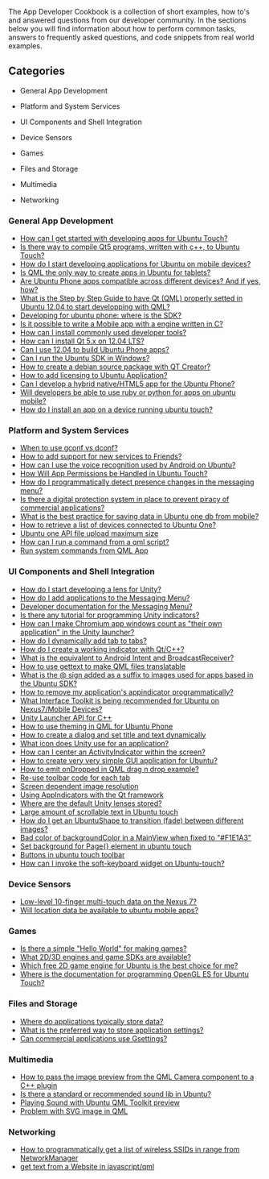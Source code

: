 





The App Developer Cookbook is a collection of short examples, how to's and
answered questions from our developer community. In the sections below you
will find information about how to perform common tasks, answers to frequently
asked questions, and code snippets from real world examples.

## Categories

  * General App Development
  * Platform and System Services
  * UI Components and Shell Integration
  * Device Sensors

  * Games
  * Files and Storage
  * Multimedia
  * Networking





### General App Development

  * [How can I get started with developing apps for Ubuntu Touch?](http://askubuntu.com/questions/239490/how-can-i-get-started-with-developing-apps-for-ubuntu-touch)
  * [Is there way to compile Qt5 programs, written with c++, to Ubuntu Touch?](http://askubuntu.com/questions/260185/is-there-way-to-compile-qt5-programs-written-with-c-to-ubuntu-touch)
  * [How do I start developing applications for Ubuntu on mobile devices?](http://askubuntu.com/questions/235441/how-do-i-start-developing-applications-for-ubuntu-on-mobile-devices)
  * [Is QML the only way to create apps in Ubuntu for tablets?](http://askubuntu.com/questions/258322/is-qml-the-only-way-to-create-apps-in-ubuntu-for-tablets)
  * [Are Ubuntu Phone apps compatible across different devices? And if yes, how?](http://askubuntu.com/questions/305702/are-ubuntu-phone-apps-compatible-across-different-devices-and-if-yes-how)
  * [What is the Step by Step Guide to have Qt (QML) properly setted in Ubuntu 12.04 to start developping with QML?](http://askubuntu.com/questions/244233/what-is-the-step-by-step-guide-to-have-qt-qml-properly-setted-in-ubuntu-12-04)
  * [Developing for ubuntu phone: where is the SDK?](http://askubuntu.com/questions/235789/developing-for-ubuntu-phone-where-is-the-sdk)
  * [Is it possible to write a Mobile app with a engine written in C?](http://askubuntu.com/questions/258293/is-it-possible-to-write-a-mobile-app-with-a-engine-written-in-c)
  * [How can I install commonly used developer tools?](http://askubuntu.com/questions/24197/how-can-i-install-commonly-used-developer-tools)
  * [How can I install Qt 5.x on 12.04 LTS?](http://askubuntu.com/questions/279421/how-can-i-install-qt-5-x-on-12-04-lts)
  * [Can I use 12.04 to build Ubuntu Phone apps?](http://askubuntu.com/questions/259107/can-i-use-12-04-to-build-ubuntu-phone-apps)
  * [Can I run the Ubuntu SDK in Windows?](http://askubuntu.com/questions/257742/can-i-run-the-ubuntu-sdk-in-windows)
  * [How to create a debian source package with QT Creator?](http://askubuntu.com/questions/63158/how-to-create-a-debian-source-package-with-qt-creator)
  * [How to add licensing to Ubuntu Application?](http://askubuntu.com/questions/247388/how-to-add-licensing-to-ubuntu-application)
  * [Can I develop a hybrid native/HTML5 app for the Ubuntu Phone?](http://askubuntu.com/questions/266260/can-i-develop-a-hybrid-native-html5-app-for-the-ubuntu-phone)
  * [Will developers be able to use ruby or python for apps on ubuntu mobile?](http://askubuntu.com/questions/258343/will-developers-be-able-to-use-ruby-or-python-for-apps-on-ubuntu-mobile)
  * [How do I install an app on a device running ubuntu touch?](http://askubuntu.com/questions/270832/how-do-i-install-an-app-on-a-device-running-ubuntu-touch)





### Platform and System Services

  * [When to use gconf vs dconf?](http://askubuntu.com/questions/91403/when-to-use-gconf-vs-dconf)
  * [How to add support for new services to Friends?](http://askubuntu.com/questions/279971/how-to-add-support-for-new-services-to-friends)
  * [How can I use the voice recognition used by Android on Ubuntu?](http://askubuntu.com/questions/190458/how-can-i-use-the-voice-recognition-used-by-android-on-ubuntu)
  * [How Will App Permissions be Handled in Ubuntu Touch?](http://askubuntu.com/questions/270902/how-will-app-permissions-be-handled-in-ubuntu-touch)
  * [How do I programmatically detect presence changes in the messaging menu?](http://askubuntu.com/questions/174361/how-do-i-programmatically-detect-presence-changes-in-the-messaging-menu)
  * [Is there a digital protection system in place to prevent piracy of commercial applications?](http://askubuntu.com/questions/112632/is-there-a-digital-protection-system-in-place-to-prevent-piracy-of-commercial-ap)
  * [What is the best practice for saving data in Ubuntu one db from mobile?](http://askubuntu.com/questions/235613/what-is-the-best-practice-for-saving-data-in-ubuntu-one-db-from-mobile)
  * [How to retrieve a list of devices connected to Ubuntu One?](http://askubuntu.com/questions/160764/how-to-retrieve-a-list-of-devices-connected-to-ubuntu-one)
  * [Ubuntu one API file upload maximum size](http://askubuntu.com/questions/63831/ubuntu-one-api-file-upload-maximum-size)
  * [How can I run a command from a qml script?](http://askubuntu.com/questions/308968/how-can-i-run-a-command-from-a-qml-script)
  * [Run system commands from QML App](http://askubuntu.com/questions/288494/run-system-commands-from-qml-app)





### UI Components and Shell Integration

  * [How do I start developing a lens for Unity?](http://askubuntu.com/questions/43077/how-do-i-start-developing-a-lens-for-unity)
  * [How do I add applications to the Messaging Menu?](http://askubuntu.com/questions/15617/how-do-i-add-applications-to-the-messaging-menu)
  * [Developer documentation for the Messaging Menu?](http://askubuntu.com/questions/15634/developer-documentation-for-the-messaging-menu)
  * [Is there any tutorial for programming Unity indicators?](http://askubuntu.com/questions/42211/is-there-any-tutorial-for-programming-unity-indicators)
  * [How can I make Chromium app windows count as "their own application" in the Unity launcher?](http://askubuntu.com/questions/59014/how-can-i-make-chromium-app-windows-count-as-their-own-application-in-the-unit)
  * [How do I dynamically add tab to tabs?](http://askubuntu.com/questions/261489/how-do-i-dynamically-add-tab-to-tabs)
  * [How do I create a working indicator with Qt/C++?](http://askubuntu.com/questions/158323/how-do-i-create-a-working-indicator-with-qt-c)
  * [What is the equivalent to Android Intent and BroadcastReceiver?](http://askubuntu.com/questions/252107/what-is-the-equivalent-to-android-intent-and-broadcastreceiver)
  * [How to use gettext to make QML files translatable](http://askubuntu.com/questions/142012/how-to-use-gettext-to-make-qml-files-translatable)
  * [What is the @ sign added as a suffix to images used for apps based in the Ubuntu SDK?](http://askubuntu.com/questions/265473/what-is-the-sign-added-as-a-suffix-to-images-used-for-apps-based-in-the-ubuntu)
  * [How to remove my application's appindicator programmatically?](http://askubuntu.com/questions/58486/how-to-remove-my-applications-appindicator-programmatically)
  * [What Interface Toolkit is being recommended for Ubuntu on Nexus7/Mobile Devices?](http://askubuntu.com/questions/207650/what-interface-toolkit-is-being-recommended-for-ubuntu-on-nexus7-mobile-devices)
  * [Unity Launcher API for C++](http://askubuntu.com/questions/65054/unity-launcher-api-for-c)
  * [How to use theming in QML for Ubuntu Phone](http://askubuntu.com/questions/282766/how-to-use-theming-in-qml-for-ubuntu-phone)
  * [How to create a dialog and set title and text dynamically](http://askubuntu.com/questions/306007/how-to-create-a-dialog-and-set-title-and-text-dynamically)
  * [What icon does Unity use for an application?](http://askubuntu.com/questions/70950/what-icon-does-unity-use-for-an-application)
  * [How can I center an ActivityIndicator within the screen?](http://askubuntu.com/questions/301219/how-can-i-center-an-activityindicator-within-the-screen)
  * [How to create very very simple GUI application for Ubuntu?](http://askubuntu.com/questions/280980/how-to-create-very-very-simple-gui-application-for-ubuntu)
  * [How to emit onDropped in QML drag n drop example?](http://askubuntu.com/questions/301145/how-to-emit-ondropped-in-qml-drag-n-drop-example)
  * [Re-use toolbar code for each tab](http://askubuntu.com/questions/292603/re-use-toolbar-code-for-each-tab)
  * [Screen dependent image resolution](http://askubuntu.com/questions/250515/screen-dependent-image-resolution)
  * [Using AppIndicators with the Qt framework](http://askubuntu.com/questions/40145/using-appindicators-with-the-qt-framework)
  * [Where are the default Unity lenses stored?](http://askubuntu.com/questions/166763/where-are-the-default-unity-lenses-stored)
  * [Large amount of scrollable text in Ubuntu touch](http://askubuntu.com/questions/308859/large-amount-of-scrollable-text-in-ubuntu-touch)
  * [How do I get an UbuntuShape to transition (fade) between different images?](http://askubuntu.com/questions/306868/how-do-i-get-an-ubuntushape-to-transition-fade-between-different-images)
  * [Bad color of backgroundColor in a MainView when fixed to "#F1E1A3"](http://askubuntu.com/questions/320292/bad-color-of-backgroundcolor-in-a-mainview-when-fixed-to-f1e1a3)
  * [Set background for Page{} element in ubuntu touch](http://askubuntu.com/questions/315789/set-background-for-page-element-in-ubuntu-touch)
  * [Buttons in ubuntu touch toolbar](http://askubuntu.com/questions/308515/buttons-in-ubuntu-touch-toolbar)
  * [How can I invoke the soft-keyboard widget on Ubuntu-touch?](http://askubuntu.com/questions/283391/how-can-i-invoke-the-soft-keyboard-widget-on-ubuntu-touch)





### Device Sensors

  * [Low-level 10-finger multi-touch data on the Nexus 7?](http://askubuntu.com/questions/210272/low-level-10-finger-multi-touch-data-on-the-nexus-7)
  * [Will location data be available to ubuntu mobile apps?](http://askubuntu.com/questions/258281/will-location-data-be-available-to-ubuntu-mobile-apps)





### Games

  * [Is there a simple "Hello World" for making games?](http://askubuntu.com/questions/136106/is-there-a-simple-hello-world-for-making-games)
  * [What 2D/3D engines and game SDKs are available?](http://askubuntu.com/questions/34200/what-2d-3d-engines-and-game-sdks-are-available)
  * [Which free 2D game engine for Ubuntu is the best choice for me?](http://askubuntu.com/questions/66158/which-free-2d-game-engine-for-ubuntu-is-the-best-choice-for-me)
  * [Where is the documentation for programming OpenGL ES for Ubuntu Touch?](http://askubuntu.com/questions/261468/where-is-the-documentation-for-programming-opengl-es-for-ubuntu-touch)





### Files and Storage

  * [Where do applications typically store data?](http://askubuntu.com/questions/4420/where-do-applications-typically-store-data)
  * [What is the preferred way to store application settings?](http://askubuntu.com/questions/42438/what-is-the-preferred-way-to-store-application-settings)
  * [Can commercial applications use Gsettings?](http://askubuntu.com/questions/257297/can-commercial-applications-use-gsettings)





### Multimedia

  * [How to pass the image preview from the QML Camera component to a C++ plugin](http://askubuntu.com/questions/302774/how-to-pass-the-image-preview-from-the-qml-camera-component-to-a-c-plugin)
  * [Is there a standard or recommended sound lib in Ubuntu?](http://askubuntu.com/questions/100034/is-there-a-standard-or-recommended-sound-lib-in-ubuntu)
  * [Playing Sound with Ubuntu QML Toolkit preview](http://askubuntu.com/questions/236619/playing-sound-with-ubuntu-qml-toolkit-preview)
  * [Problem with SVG image in QML](http://askubuntu.com/questions/259510/problem-with-svg-image-in-qml)





### Networking

  * [How to programmatically get a list of wireless SSIDs in range from NetworkManager](http://askubuntu.com/questions/137894/how-to-programmatically-get-a-list-of-wireless-ssids-in-range-from-networkmanage)
  * [get text from a Website in javascript/qml](http://askubuntu.com/questions/308547/get-text-from-a-website-in-javascript-qml)





